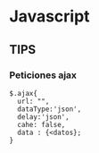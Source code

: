 # Javascript

## TIPS

### Peticiones ajax

````
$.ajax{
  url: "",
  dataType:'json',
  delay:'json',
  cahe: false,
  data : {<datos};
}

````
